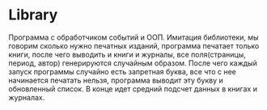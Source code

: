 # Library
Программа с обработчиком событий и ООП. Имитация библиотеки, мы говорим сколько нужно печатных изданий, программа печатает только книги, после чего выводить и книги и журналы,
все поля(страницы, период, автор) генерируются случайным образом. После чего каждый запуск программы случайно есть запретная буква, все что с нее начинается печатать нельзя,
программа выводит эту букву и обновленный список. В конце идет средний подсчет данных в книгах и журналах.
